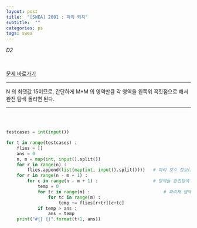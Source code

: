 ```yaml
---
layout: post
title:  "[SWEA] 2001 : 파리 퇴치"
subtitle:  ""
categories: ps
tags: swea
---
```


*D2*

<br>

[문제 바로가기](https://swexpertacademy.com/main/code/problem/problemDetail.do?contestProbId=AV5PzOCKAigDFAUq&categoryId=AV5PzOCKAigDFAUq&categoryType=CODE)

---

N 의 최댓값 15이므로, 간단하게 M*M 의 영역만큼 각 영역을 왼쪽위 꼭짓점으로 해서 완전 탐색 돌리면 된다.

---

<br>

```python

testcases = int(input())

for t in range(testcases) :
    flies = []
    ans = 0
    n, m = map(int, input().split())
    for r in range(n) :
        flies.append(list(map(int, input().split())))   # 파리 갯수 정보(2차원 리스트)
    for r in range(n - m + 1) :
        for c in range(n - m + 1) :                     # 영역들 완전탐색 (인덱스 고려)
            temp = 0
            for tr in range(m) :                            # 파리채 영역
                for tc in range(m) :
                    temp += flies[r+tr][c+tc]
            if temp > ans :
                ans = temp
    print("#{} {}".format(t+1, ans))

```